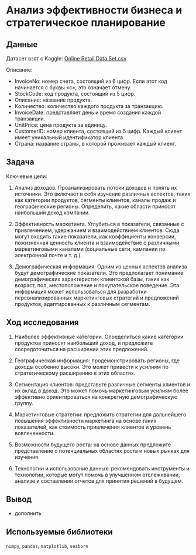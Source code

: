# Анализ эффективности бизнеса и стратегическое планирование

## Данные
Датасет взят с Kaggle: [Online Retail Data Set.csv](https://www.kaggle.com/datasets/ishanshrivastava28/tata-online-retail-dataset/data)

Описание:
- InvoiceNo: номер счета, состоящий из 6 цифр. Если этот код начинается с буквы «c», это означает отмену.
- StockCode: код продукта, состоящий из 5 цифр.
- Описание: название продукта.
- Количество: количество каждого продукта за транзакцию.
- InvoiceDate: представляет день и время создания каждой транзакции.
- UnitPrice: цена продукта за единицу.
- CustomerID: номер клиента, состоящий из 5 цифр. Каждый клиент имеет уникальный идентификатор клиента.
- Страна: название страны, в которой проживает каждый клиент.


## Задача
Ключевые цели:

1. Анализ доходов. Проанализировать потоки доходов и понять их источники. Это включает в себя изучение различных аспектов, таких как категории продуктов, сегменты клиентов, каналы продаж и географические регионы. Определить, какие области приносят наибольший доход компании.

2. Эффективность маркетинга. Углубиться в показатели, связанные с привлечением, удержанием и взаимодействием клиентов. Сюда могут входить такие показатели, как коэффициенты конверсии, пожизненная ценность клиента и взаимодействие с различными маркетинговыми каналами (социальные сети, кампании по электронной почте и т. д.).
  
3. Демографическая информация: Одним из ценных аспектов анализа будут демографические показатели. Это предполагает понимание демографических характеристик клиентской базы, таких как возраст, пол, местоположение и покупательское поведение. Эта информация может использоваться для разработки персонализированных маркетинговых стратегий и предложений продуктов, адаптированных к различным сегментам.

## Ход исследования

1. Наиболее эффективные категории. Определиться какие категории продуктов приносят наибольший доход, и предложите сосредоточиться на расширении этих предложений.

2. Географическая информация: продемонстрировать регионы, где доходы особенно высоки. Это может привести к усилиям по стратегическому расширению в этих областях.

3. Сегментация клиентов: представьте различные сегменты клиентов и их вклад в доход. Это может помочь маркетинговым усилиям более эффективно ориентироваться на конкретную демографическую группу.

4. Маркетинговые стратегии: предложить стратегии для дальнейшего повышения эффективности маркетинга на основе таких показателей, как стоимость привлечения клиентов и уровень вовлеченности.

5. Возможности будущего роста: на основе данных предложите представление о потенциальных областях роста и новых рынках для изучения.

6. Технологии и использование данных: рекомендовать инструменты и технологии, которые могут помочь в улучшенном отслеживании, анализе и составлении отчетов для принятия решений в будущем.



## Вывод

 - дополнить

## Используемые библиотеки
`numpy`, `pandas`, `matplotlib`, `seaborn`

